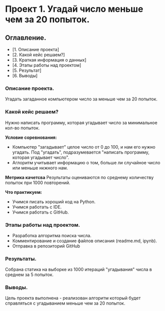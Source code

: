 # Проект 1. Угадай число меньше чем за 20 попыток.

## Оглавление.
* [1. Описание проекта]
* [2. Какой кейс решаем?]
* [3. Краткая информация о данных]
* [4. Этапы работы над проектом]
* [5. Результат]
* [6. Выводы]

### Описание проекта.
Угадать загаданное компьютером число за меньше чем за 20 попыток.

### Какой кейс решаем?
Нужно написать программу, которая угадывает число за минимальное кол-во попыток.

**Условие соревнования:**
- Компьютер "загадывает" целое число от 0 до 100, и нам его нужно угадать. Под "угадать", подразумевается "написать программу, которая угадывает число".
- Аглоритм учитывает информацию о том, больше ли случайное число или меньше нкжного нам.

**Метрика качетсва**
Результаты оцениваются по среднему количеству попыток при 1000 повторений.

**Что практикуем:**
- Учимся писать хороший код на Python.
- Учимся работать с IDE.
- Учимся работать с GitHub.

### Этапы работы над проектом.
- Разработка алгоритма поиска числа.
- Комментирование и создание файлов описания (readme.md, ipynb).
- Отправка в репозиторий GitHub

### Результаты.
Собрана статика на выборке из 1000 итераций "угадывания" числа в среднем за 5 попыток.

### Выводы.
Цель проекта выполнена - реализован алгоритм  который будет справляться с угадыванием меньше чем за 20 попыток.
